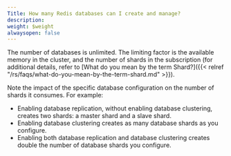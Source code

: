 ```yaml
---
Title: How many Redis databases can I create and manage?
description: 
weight: $weight
alwaysopen: false
---
```

The number of databases is unlimited. The limiting factor is the
available memory in the cluster, and the number of shards in the
subscription (for additional details, refer to [What do you mean by the
term
Shard?]({{< relref "/rs/faqs/what-do-you-mean-by-the-term-shard.md" >}}).

Note the impact of the specific database configuration on the number of
shards it consumes. For example:

- Enabling database replication, without enabling database clustering,
    creates two shards: a master shard and a slave shard.
- Enabling database clustering creates as many database shards as you
    configure.
- Enabling both database replication and database clustering creates
    double the number of database shards you configure.

